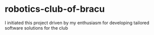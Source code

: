 # robotics-club-of-bracu
I initiated this project driven by my enthusiasm for developing tailored software solutions for the club
